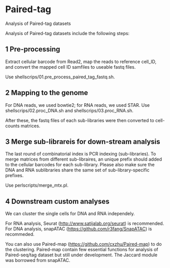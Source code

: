 # Paired-tag
Analysis of Paired-tag datasets

Analysis of Paired-tag datasets include the following steps:

## 1 Pre-processing
Extract cellular barcode from Read2, map the reads to reference cell_ID, and convert the mapped cell ID samfiles to useable fastq files.

Use shellscrips/01.pre_process_paired_tag_fastq.sh.

## 2 Mapping to the genome
For DNA reads, we used bowtie2; for RNA reads, we used STAR.
Use shellscrips/02.proc_DNA.sh and shellscrips/03.proc_RNA.sh.

After these, the fastq files of each sub-libraries were then converted to cell-counts matrices.

## 3 Merge sub-librareis for down-stream analysis
The last round of combinatorial index is PCR indexing (sub-libraries). To merge matrices from different sub-libraires, an unique prefix should added to the cellular barcodes for each sub-library. Please also make sure the DNA and RNA sublibraries share the same set of sub-library-specific prefixes.

Use perlscripts/merge_mtx.pl.

## 4 Downstream custom analyses
We can cluster the single cells for DNA and RNA independely. 

For RNA analysis, Seurat (http://www.satijalab.org/seurat) is recommended. 
For DNA analysis, snapATAC (https://github.com/r3fang/SnapATAC) is recommeded.

You can also use Paired-map (https://github.com/cxzhu/Paired-map) to do the clustering. Paired-map contain few essential functions for analysis of Paired-seq/tag dataset but still under development. The Jaccard module was borrowed from snapATAC.
